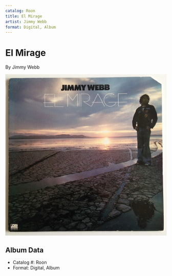 ```yaml
---
catalog: Roon
title: El Mirage
artist: Jimmy Webb
format: Digital, Album
---
```


# El Mirage

By Jimmy Webb

![](../../assets/albumcovers/Jimmy_Webb-El_Mirage.png)

## Album Data

- Catalog #: Roon
- Format: Digital, Album

